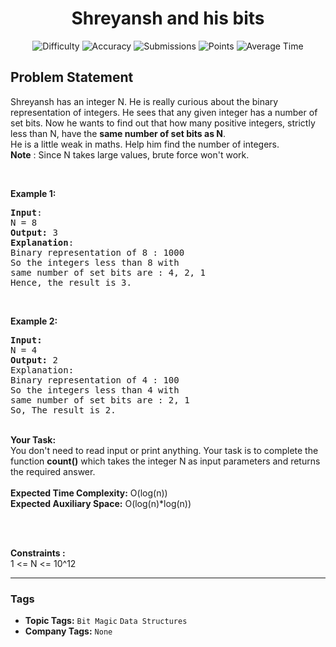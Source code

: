 <h1 align="center">Shreyansh and his bits</h1>

<p align="center">
  <img alt="Difficulty" title="Difficulty" src="https://custom-icon-badges.demolab.com/badge/Difficulty: Medium-1F222E?style=for-the-badge&logoColor=white&logo=fire"/>
  <img alt="Accuracy" title="Accuracy" src="https://custom-icon-badges.demolab.com/badge/Accuracy: 53.17%25-1F222E?style=for-the-badge&logoColor=white&logo=target"/>
  <img alt="Submissions" title="Submissions" src="https://custom-icon-badges.demolab.com/badge/Submissions: 15K+-1F222E?style=for-the-badge&logoColor=white&logo=repo"/>
  <img alt="Points" title="Points" src="https://custom-icon-badges.demolab.com/badge/Points: 4-1F222E?style=for-the-badge&logoColor=white&logo=award"/>
  <img alt="Average Time" title="Average Time" src="https://custom-icon-badges.demolab.com/badge/Average%20Time: N/A-1F222E?style=for-the-badge&logoColor=white&logo=clock"/>
</p>

## Problem Statement

Shreyansh has an integer N. He is really curious about the binary representation of integers. He sees that any given integer has a number of set bits. Now he wants to find out that how many positive integers, strictly less than N, have the <b>same number of set bits as N</b>.<br>
He is a little weak in maths. Help him find the number of integers.<br>
<b>Note</b> : Since N takes large values, brute force won't work.

 

<b>Example 1:</b>

<pre><b>Input</b>:
N = 8
<b>Output:</b> 3
<b>Explanation</b>:
Binary representation of 8 : 1000
So the integers less than 8 with 
same number of set bits are : 4, 2, 1
Hence, the result is 3.  
</pre>

 

<b>Example 2:</b>

<pre><b>Input:</b>
N = 4
<b>Output: </b>2
Explanation:
Binary representation of 4 : 100
So the integers less than 4 with 
same number of set bits are : 2, 1
So, The result is 2.
</pre>

<br>
<b>Your Task:  </b><br>
You don't need to read input or print anything. Your task is to complete the function <b>count()</b> which takes the integer N<b> </b>as input parameters and returns the required answer.<br>
<br>
<b>Expected Time Complexity:</b> O(log(n))<br>
<b>Expected Auxiliary Space:</b> O(log(n)*log(n))<br>
 

 

<b>Constraints :</b> <br>
1 <= N <= 10^12


<hr>

### Tags
- **Topic Tags:** `Bit Magic` `Data Structures`
- **Company Tags:** `None`
